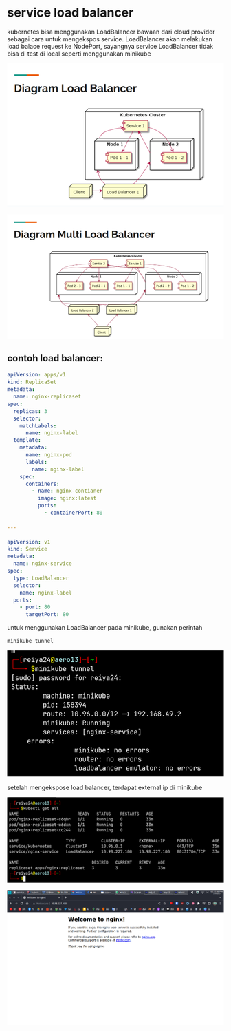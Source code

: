 # service load balancer

kubernetes bisa menggunakan LoadBalancer bawaan dari cloud provider sebagai cara untuk mengekspos service. LoadBalancer akan melakukan load balace request ke NodePort, sayangnya service LoadBalancer tidak bisa di test di local seperti menggunakan minikube

![Untitled](service%20load%20balancer%20ad48850648d34402910432b080dca89a/Untitled.png)

![Untitled](service%20load%20balancer%20ad48850648d34402910432b080dca89a/Untitled%201.png)

## contoh load balancer:

```yaml
apiVersion: apps/v1
kind: ReplicaSet
metadata:
  name: nginx-replicaset
spec:
  replicas: 3
  selector:
    matchLabels:
      name: nginx-label
  template:
    metadata:
      name: nginx-pod
      labels:
        name: nginx-label
    spec:
      containers:
        - name: nginx-contianer
          image: nginx:latest
          ports:
            - containerPort: 80

---

apiVersion: v1
kind: Service
metadata:
  name: nginx-service
spec:
  type: LoadBalancer
  selector:
    name: nginx-label
  ports:
    - port: 80
      targetPort: 80
```

untuk menggunakan LoadBalancer pada minikube, gunakan perintah

```bash
minikube tunnel
```

![Untitled](service%20load%20balancer%20ad48850648d34402910432b080dca89a/Untitled%202.png)

setelah mengekspose load balancer, terdapat external ip di minikube

![Untitled](service%20load%20balancer%20ad48850648d34402910432b080dca89a/Untitled%203.png)

![Untitled](service%20load%20balancer%20ad48850648d34402910432b080dca89a/Untitled%204.png)